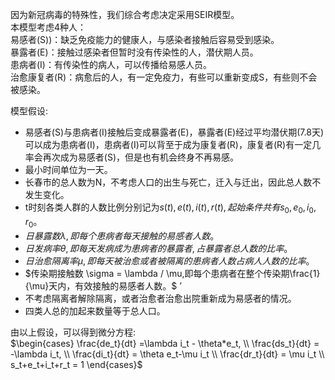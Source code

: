 因为新冠病毒的特殊性，我们综合考虑决定采用SEIR模型。  
本模型考虑4种人：  
易感者(S))：缺乏免疫能力的健康人，与感染者接触后容易受到感染。  
暴露者(E)：接触过感染者但暂时没有传染性的人，潜伏期人员。  
患病者(I)：有传染性的病人，可以传播给易感人员。  
治愈康复者(R)：病愈后的人，有一定免疫力，有些可以重新变成S，有些则不会被感染。  

模型假设:  
+ 易感者(S)与患病者(I)接触后变成暴露者(E)，暴露者(E)经过平均潜伏期(7.8天)可以成为患病者(I)，患病者(I)可以背至于成为康复者(R)，康复者(R)有一定几率会再次成为易感者(S)，但是也有机会终身不再易感。  
+ 最小时间单位为一天。  
+ 长春市的总人数为N，不考虑人口的出生与死亡，迁入与迁出，因此总人数不发生变化。  
+ t时刻各类人群的人数比例分别记为$s(t),e(t),i(t),r(t),起始条件共有s_0,e_0,i_0,r_0。$  
+ $日暴露数\lambda ,即每个患病者每天接触的易感者人数。$  
+ $日发病率\theta,即每天发病成为患病者的暴露者,占暴露者总人数的比率。$  
+ $日治愈隔离率\mu ,即每天被治愈或者被隔离的患病者人数占病人人数的比率。$  
+ $传染期接触数 \sigma = \lambda / \mu,即每个患病者在整个传染期\frac{1}{\mu}天内，有效接触的易感者人数。$  ’
+ 不考虑隔离者解除隔离，或者治愈者治愈出院重新成为易感者的情况。 
+ 四类人总的加起来数量等于总人口。  

由以上假设，可以得到微分方程:  
$\begin{cases}
    \frac{de_t}{dt} =\lambda i_t - \theta*e_t, \\
    \frac{ds_t}{dt} = -\lambda i_t, \\
    \frac{di_t}{dt} = \theta e_t-\mu i_t \\
    \frac{dr_t}{dt} = \mu i_t \\
    s_t+e_t+i_t+r_t = 1
\end{cases}$  